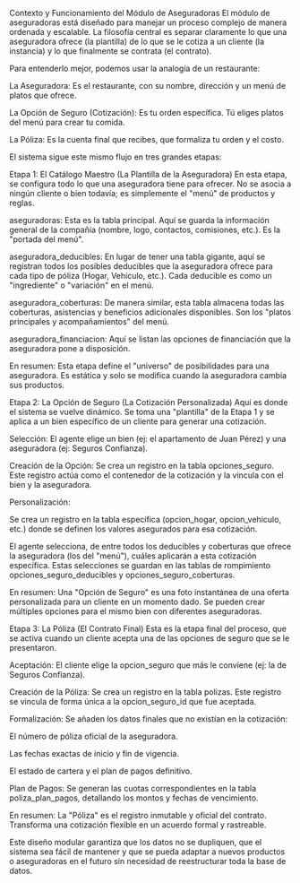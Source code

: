 Contexto y Funcionamiento del Módulo de Aseguradoras
El módulo de aseguradoras está diseñado para manejar un proceso complejo de manera ordenada y escalable. La filosofía central es separar claramente lo que una aseguradora ofrece (la plantilla) de lo que se le cotiza a un cliente (la instancia) y lo que finalmente se contrata (el contrato).

Para entenderlo mejor, podemos usar la analogía de un restaurante:

La Aseguradora: Es el restaurante, con su nombre, dirección y un menú de platos que ofrece.

La Opción de Seguro (Cotización): Es tu orden específica. Tú eliges platos del menú para crear tu comida.

La Póliza: Es la cuenta final que recibes, que formaliza tu orden y el costo.

El sistema sigue este mismo flujo en tres grandes etapas:

Etapa 1: El Catálogo Maestro (La Plantilla de la Aseguradora)
En esta etapa, se configura todo lo que una aseguradora tiene para ofrecer. No se asocia a ningún cliente o bien todavía; es simplemente el "menú" de productos y reglas.

aseguradoras: Esta es la tabla principal. Aquí se guarda la información general de la compañía (nombre, logo, contactos, comisiones, etc.). Es la "portada del menú".

aseguradora_deducibles: En lugar de tener una tabla gigante, aquí se registran todos los posibles deducibles que la aseguradora ofrece para cada tipo de póliza (Hogar, Vehículo, etc.). Cada deducible es como un "ingrediente" o "variación" en el menú.

aseguradora_coberturas: De manera similar, esta tabla almacena todas las coberturas, asistencias y beneficios adicionales disponibles. Son los "platos principales y acompañamientos" del menú.

aseguradora_financiacion: Aquí se listan las opciones de financiación que la aseguradora pone a disposición.

En resumen: Esta etapa define el "universo" de posibilidades para una aseguradora. Es estática y solo se modifica cuando la aseguradora cambia sus productos.

Etapa 2: La Opción de Seguro (La Cotización Personalizada)
Aquí es donde el sistema se vuelve dinámico. Se toma una "plantilla" de la Etapa 1 y se aplica a un bien específico de un cliente para generar una cotización.

Selección: El agente elige un bien (ej: el apartamento de Juan Pérez) y una aseguradora (ej: Seguros Confianza).

Creación de la Opción: Se crea un registro en la tabla opciones_seguro. Este registro actúa como el contenedor de la cotización y la vincula con el bien y la aseguradora.

Personalización:

Se crea un registro en la tabla específica (opcion_hogar, opcion_vehiculo, etc.) donde se definen los valores asegurados para esa cotización.

El agente selecciona, de entre todos los deducibles y coberturas que ofrece la aseguradora (los del "menú"), cuáles aplicarán a esta cotización específica. Estas selecciones se guardan en las tablas de rompimiento opciones_seguro_deducibles y opciones_seguro_coberturas.

En resumen: Una "Opción de Seguro" es una foto instantánea de una oferta personalizada para un cliente en un momento dado. Se pueden crear múltiples opciones para el mismo bien con diferentes aseguradoras.

Etapa 3: La Póliza (El Contrato Final)
Esta es la etapa final del proceso, que se activa cuando un cliente acepta una de las opciones de seguro que se le presentaron.

Aceptación: El cliente elige la opcion_seguro que más le conviene (ej: la de Seguros Confianza).

Creación de la Póliza: Se crea un registro en la tabla polizas. Este registro se vincula de forma única a la opcion_seguro_id que fue aceptada.

Formalización: Se añaden los datos finales que no existían en la cotización:

El número de póliza oficial de la aseguradora.

Las fechas exactas de inicio y fin de vigencia.

El estado de cartera y el plan de pagos definitivo.

Plan de Pagos: Se generan las cuotas correspondientes en la tabla poliza_plan_pagos, detallando los montos y fechas de vencimiento.

En resumen: La "Póliza" es el registro inmutable y oficial del contrato. Transforma una cotización flexible en un acuerdo formal y rastreable.

Este diseño modular garantiza que los datos no se dupliquen, que el sistema sea fácil de mantener y que se pueda adaptar a nuevos productos o aseguradoras en el futuro sin necesidad de reestructurar toda la base de datos.